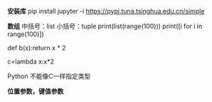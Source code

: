 **安装库**
pip install jupyter -i https://pypi.tuna.tsinghua.edu.cn/simple

**数组**
中括号：list
小括号：tuple
print(list(range(100)))
print([i for i in range(100)])

def b(x):return x * 2

c=lambda x:x*2

Python 不能像C一样指定类型

**位置参数，键值参数**


